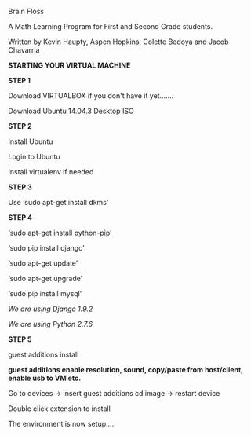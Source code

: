 Brain Floss

A Math Learning Program for First and Second Grade students.

Written by Kevin Haupty, Aspen Hopkins, Colette Bedoya and Jacob Chavarria

**STARTING YOUR VIRTUAL MACHINE**

**STEP 1**

Download VIRTUALBOX if you don't have it yet.......

Download Ubuntu 14.04.3 Desktop ISO

**STEP 2**

Install Ubuntu

Login to Ubuntu

Install virtualenv if needed

**STEP 3**

Use ‘sudo apt-get install dkms’

**STEP 4**

‘sudo apt-get install python-pip’

‘sudo pip install django’

‘sudo apt-get update’

‘sudo apt-get upgrade’

‘sudo pip install mysql’

*We are using Django 1.9.2*

*We are using Python 2.7.6*



**STEP 5**

guest additions install

**guest additions enable resolution, sound, copy/paste from host/client, enable usb to VM etc.**

Go to devices -> insert guest additions cd image -> restart device

Double click extension to install

The environment is now setup….











